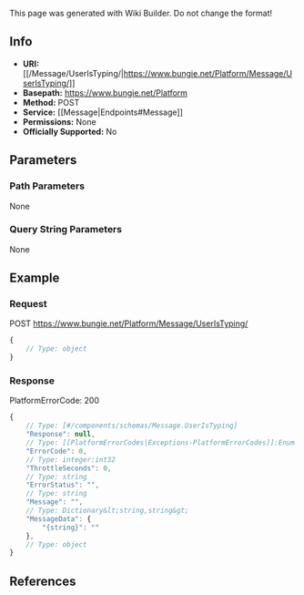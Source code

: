 <span class="wiki-builder">This page was generated with Wiki Builder. Do not change the format!</span>

## Info


* **URI:** [[/Message/UserIsTyping/|https://www.bungie.net/Platform/Message/UserIsTyping/]]
* **Basepath:** https://www.bungie.net/Platform
* **Method:** POST
* **Service:** [[Message|Endpoints#Message]]
* **Permissions:** None
* **Officially Supported:** No

## Parameters
### Path Parameters
None

### Query String Parameters
None

## Example
### Request
POST https://www.bungie.net/Platform/Message/UserIsTyping/
```javascript
{
    // Type: object
}

```

### Response
PlatformErrorCode: 200
```javascript
{
    // Type: [#/components/schemas/Message.UserIsTyping]
    "Response": null,
    // Type: [[PlatformErrorCodes|Exceptions-PlatformErrorCodes]]:Enum
    "ErrorCode": 0,
    // Type: integer:int32
    "ThrottleSeconds": 0,
    // Type: string
    "ErrorStatus": "",
    // Type: string
    "Message": "",
    // Type: Dictionary&lt;string,string&gt;
    "MessageData": {
        "{string}": ""
    },
    // Type: object
}

```

## References
